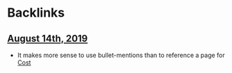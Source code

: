 
# Backlinks
## [August 14th, 2019](<August 14th, 2019.md>)
- It makes more sense to use bullet-mentions than to reference a page for [Cost](<Cost.md>)

